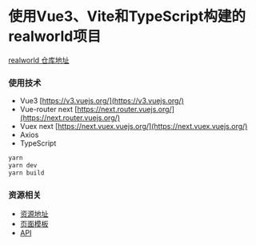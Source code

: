 # 使用Vue3、Vite和TypeScript构建的realworld项目

[realworld 仓库地址](https://github.com/gothinkster/realworld)

### 使用技术
- Vue3 [https://v3.vuejs.org/](https://v3.vuejs.org/)
- Vue-router next [https://next.router.vuejs.org/](https://next.router.vuejs.org/)
- Vuex next [https://next.vuex.vuejs.org/](https://next.vuex.vuejs.org/)
- Axios
- TypeScript

```bash
yarn
yarn dev
yarn build
```
### 资源相关
- [资源地址](https://github.com/gothinkster/realworld)
- [页面模板](https://github.com/gothinkster/realworld-starter-kit/blob/master/FRONTEND_INSTRUCTIONS.md)
- [API](https://github.com/gothinkster/realworld/tree/master/api)
